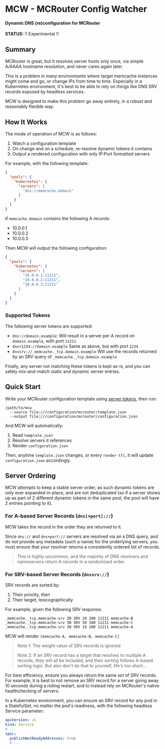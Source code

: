 # MCW - MCRouter Config Watcher

#### Dynamic DNS (re)configuration for MCRouter

**STATUS:** !! Experimental !!

## Summary

MCRouter is great, but it resolves server hosts only once, via simple A/AAAA hostname resolution, and never cares again later.

This is a problem in many environments where target memcache instances might come and go, or change IPs from time to time. Especially in a Kubernetes
environment, it's best to be able to rely on things like DNS SRV records exposed by headless services.

MCW is designed to make this problem go away entirely, in a robust and reasonably flexible way.

## How It Works

The mode of operation of MCW is as follows:

1. Watch a configuration template
2. On change and on a schedule, re-resolve dynamic tokens it contains
3. Output a rendered configuration with only IP:Port formatted servers

For example, with the following template:

```json
{
  "pools": {
    "kubernetes": {
      "servers": [
        "dns://memcache.domain"
      ]
    }
  }
}
```

If `memcache.domain` contains the following A records:

- 10.0.0.1
- 10.0.0.2
- 10.0.0.3

Then MCW will output the following configuration:

```json
{
  "pools": {
    "kubernetes": {
      "servers": [
        "10.0.0.1:11211",
        "10.0.0.2:11211",
        "10.0.0.3:11211"
      ]
    }
  }
}
```

### Supported Tokens

The following server tokens are supported:

- `dns://domain.example`: Will result in a server per A record on `domain.example`, with port `11211`
- `dns+1234://domain.example` Same as above, but with port `1234`
- `dnssrv://_memcache._tcp.domain.example` Will use the records returned by an SRV query of `_memcache._tcp.domain.example`

Finally, any server not matching these tokens is kept as-is, and you can safely mix-and-match static and dynamic server entries.

## Quick Start

Write your MCRouter configuration template using [server tokens](#supported-tokens), then run:

```text
/path/to/mcw
  --source file:///configuration/mcrouter/template.json
  --output file:///configuration/mcrouter/configuration.json
```

And MCW will automatically:

1. Read `template.json`
2. Resolve servers it references
3. Render `configuration.json`

Then, anytime `template.json` changes, or every `render-ttl`, it will update `configuration.json` accordingly.

## Server Ordering

MCW attempts to keep a stable server order, as such dynamic tokens are only ever expanded in-place, and are not deduplicated (so if a server shows up as part of
2 different dynamic tokens in the same pool, the pool will have 2 entries pointing to it).

### For A-based Server Records (`dns[+port]://`)

MCW takes the record in the order they are returned to it.

Since `dns://` and `dns+port://` servers are resolved via an `A` DNS query, and do not provide any metadata (such a name) for the underlying servers, you must
ensure that your resolver returns a consistently ordered list of records.

> This is highly uncommon, and the majority of DNS resolvers and nameservers return A records in a randomized order.

### For SRV-based Server Records (`dnssrv://`)

SRV records are sorted by:

1. Their priority, then
2. Their target, lexicographically

For example, given the following SRV response:

```text
_memcache._tcp.memcache-srv IN SRV 10 100 11211 memcache-B
_memcache._tcp.memcache-srv IN SRV 50 100 11211 memcache-C
_memcache._tcp.memcache-srv IN SRV 10 100 11211 memcache-A
```

MCW will render `[memcache-A, memcache-B, memcache-C]`

> Note 1: The weight value of SRV records is ignored
>
> Note 2: If an SRV record has a target that resolves to multiple A records, they will all be included, and their sorting follows A-based sorting logic. But
> also don't do that to yourself, life's too short...

For best efficiency, ensure you always return the same _set_ of SRV records. For example, it is best to not remove an SRV record for a server going away 10
seconds during a rolling restart, and to instead rely on MCRouter's native healthchecking of servers.

In a Kubernetes environment, you can ensure an SRV record for any pod in a StatefulSet, no matter the pod's readiness, with the following headless Service
parameter:

```yaml
apiVersion: v1
kind: Service
# ...
spec:
  publishNotReadyAddresses: true
  # ...
```
